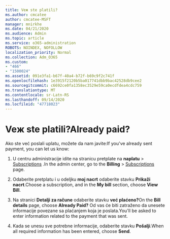 ```yaml
---
title: Veж ste platili?
ms.author: cmcatee
author: cmcatee-MSFT
manager: mnirkhe
ms.date: 04/21/2020
ms.audience: Admin
ms.topic: article
ms.service: o365-administration
ROBOTS: NOINDEX, NOFOLLOW
localization_priority: Normal
ms.collection: Adm_O365
ms.custom:
- "466"
- "1500024"
ms.assetid: 091e3fa1-b67f-40a4-b72f-b69c9f2c741f
ms.openlocfilehash: 1e3915f2120b5ba017741dbb9bac42528db9cee2
ms.sourcegitcommit: c6692ce0fa1358ec3529e59ca0ecdfdea4cdc759
ms.translationtype: MT
ms.contentlocale: sr-Latn-RS
ms.lasthandoff: 09/14/2020
ms.locfileid: "47718023"
---
```

# <a name="already-paid"></a><span data-ttu-id="b2af2-102">Veж ste platili?</span><span class="sxs-lookup"><span data-stu-id="b2af2-102">Already paid?</span></span>

<span data-ttu-id="b2af2-103">Ako ste već poslali uplatu, možete da nam javite:</span><span class="sxs-lookup"><span data-stu-id="b2af2-103">If you've already sent payment, you can let us know:</span></span>
  
1. <span data-ttu-id="b2af2-104">U centru administracije idite na stranicu pretplate na **naplatu** \> [Subscriptions](https://go.microsoft.com/fwlink/p/?linkid=842054) .</span><span class="sxs-lookup"><span data-stu-id="b2af2-104">In the admin center, go to the **Billing** \> [Subscriptions](https://go.microsoft.com/fwlink/p/?linkid=842054) page.</span></span>

2. <span data-ttu-id="b2af2-105">Odaberite pretplatu i u odeljku **moj nacrt** odaberite stavku **Prikaži nacrt**.</span><span class="sxs-lookup"><span data-stu-id="b2af2-105">Choose a subscription, and in the **My bill** section, choose **View Bill**.</span></span>

3. <span data-ttu-id="b2af2-106">Na stranici **Detalji za račune** odaberite stavku **već plaćeno?**</span><span class="sxs-lookup"><span data-stu-id="b2af2-106">On the **Bill details** page, choose **Already Paid?**</span></span> <span data-ttu-id="b2af2-107">Od vas će biti zatraženo da unesete informacije povezane sa plaćanjem koja je poslata.</span><span class="sxs-lookup"><span data-stu-id="b2af2-107">You'll be asked to enter information related to the payment that was sent.</span></span>

4. <span data-ttu-id="b2af2-108">Kada se unesu sve potrebne informacije, odaberite stavku **Pošalji**.</span><span class="sxs-lookup"><span data-stu-id="b2af2-108">When all required information has been entered, choose **Send**.</span></span>
